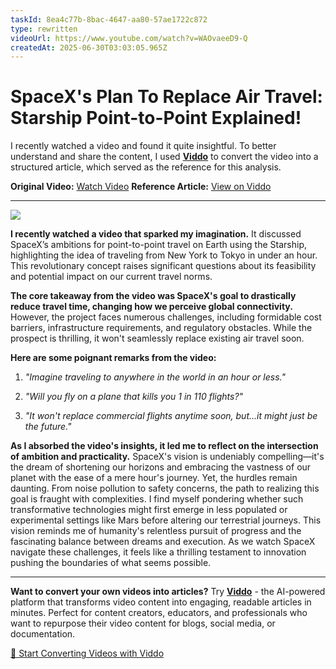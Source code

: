 ```yaml
---
taskId: 8ea4c77b-8bac-4647-aa80-57ae1722c872
type: rewritten
videoUrl: https://www.youtube.com/watch?v=WAOvaeeD9-Q
createdAt: 2025-06-30T03:03:05.965Z
---
```


# SpaceX's Plan To Replace Air Travel: Starship Point-to-Point Explained!

I recently watched a video and found it quite insightful. To better understand and share the content, I used **[Viddo](https://viddo.pro/)** to convert the video into a structured article, which served as the reference for this analysis.

**Original Video:** [Watch Video](https://www.youtube.com/watch?v=WAOvaeeD9-Q)
**Reference Article:** [View on Viddo](https://viddo.pro/zh/video-result/8ea4c77b-8bac-4647-aa80-57ae1722c872)

---


![](https://img.youtube.com/vi/WAOvaeeD9-Q/0.jpg)


**I recently watched a video that sparked my imagination.** It discussed SpaceX’s ambitions for point-to-point travel on Earth using the Starship, highlighting the idea of traveling from New York to Tokyo in under an hour. This revolutionary concept raises significant questions about its feasibility and potential impact on our current travel norms.

**The core takeaway from the video was SpaceX's goal to drastically reduce travel time, changing how we perceive global connectivity.** However, the project faces numerous challenges, including formidable cost barriers, infrastructure requirements, and regulatory obstacles. While the prospect is thrilling, it won't seamlessly replace existing air travel soon.

**Here are some poignant remarks from the video:**

1. *"Imagine traveling to anywhere in the world in an hour or less."*

2. *"Will you fly on a plane that kills you 1 in 110 flights?"*

3. *"It won't replace commercial flights anytime soon, but...it might just be the future."*

**As I absorbed the video's insights, it led me to reflect on the intersection of ambition and practicality.** SpaceX's vision is undeniably compelling—it's the dream of shortening our horizons and embracing the vastness of our planet with the ease of a mere hour's journey. Yet, the hurdles remain daunting. From noise pollution to safety concerns, the path to realizing this goal is fraught with complexities. I find myself pondering whether such transformative technologies might first emerge in less populated or experimental settings like Mars before altering our terrestrial journeys. This vision reminds me of humanity's relentless pursuit of progress and the fascinating balance between dreams and execution. As we watch SpaceX navigate these challenges, it feels like a thrilling testament to innovation pushing the boundaries of what seems possible.

---

**Want to convert your own videos into articles?** Try **[Viddo](https://viddo.pro/)** - the AI-powered platform that transforms video content into engaging, readable articles in minutes. Perfect for content creators, educators, and professionals who want to repurpose their video content for blogs, social media, or documentation.

[🚀 Start Converting Videos with Viddo](https://viddo.pro/)